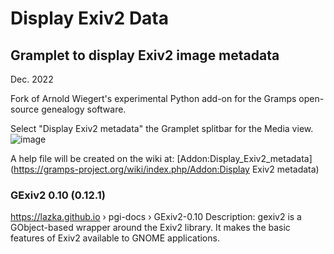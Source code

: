 # Display Exiv2 Data
## Gramplet to display Exiv2 image metadata
    
Dec. 2022 

Fork of Arnold Wiegert's experimental Python add-on for the Gramps open-source genealogy software.

Select "Display Exiv2 metadata" the Gramplet splitbar for the Media view.
![image](https://user-images.githubusercontent.com/69127217/206584884-a7ccbc36-8260-4690-b51c-7cd23e6799f4.png)

A help file will be created on the wiki at: [Addon:Display_Exiv2_metadata](https://gramps-project.org/wiki/index.php/Addon:Display Exiv2 metadata)


### GExiv2 0.10 (0.12.1)
https://lazka.github.io › pgi-docs › GExiv2-0.10
Description: gexiv2 is a GObject-based wrapper around the Exiv2 library. It makes the basic features of Exiv2 available to GNOME applications.
